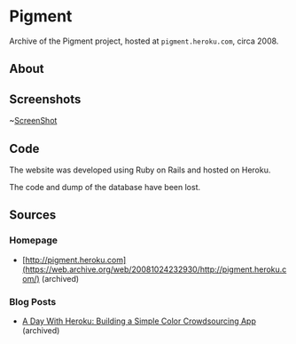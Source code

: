 # Pigment

Archive of the Pigment project, hosted at `pigment.heroku.com`, circa 2008.

## About


## Screenshots

~[ScreenShot](ScreenShot.png)

## Code

The website was developed using Ruby on Rails and hosted on Heroku.

The code and dump of the database have been lost.

## Sources

### Homepage

* [http://pigment.heroku.com](https://web.archive.org/web/20081024232930/http://pigment.heroku.com/) (archived)

### Blog Posts

* [A Day With Heroku: Building a Simple Color Crowdsourcing App](https://web.archive.org/web/20080530220737/http://www.neverreadpassively.com/2008/05/day-with-heroku-building-simple-color.html) (archived)